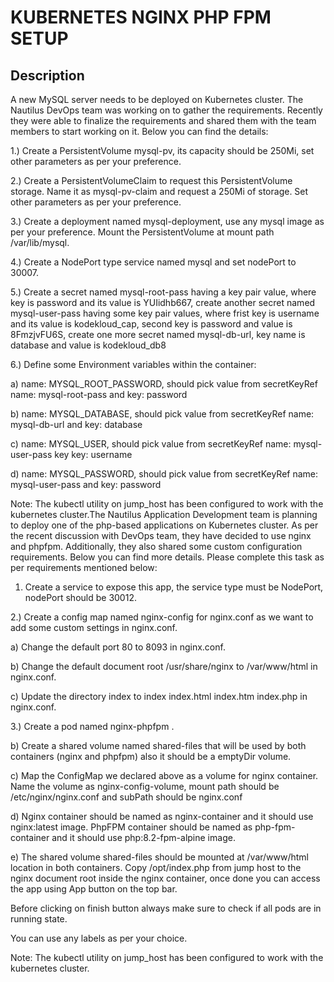 # KUBERNETES NGINX PHP FPM SETUP

## Description

A new MySQL server needs to be deployed on Kubernetes cluster. The Nautilus DevOps team was working on to gather the requirements. Recently they were able to finalize the requirements and shared them with the team members to start working on it. Below you can find the details:



1.) Create a PersistentVolume mysql-pv, its capacity should be 250Mi, set other parameters as per your preference.


2.) Create a PersistentVolumeClaim to request this PersistentVolume storage. Name it as mysql-pv-claim and request a 250Mi of storage. Set other parameters as per your preference.


3.) Create a deployment named mysql-deployment, use any mysql image as per your preference. Mount the PersistentVolume at mount path /var/lib/mysql.


4.) Create a NodePort type service named mysql and set nodePort to 30007.


5.) Create a secret named mysql-root-pass having a key pair value, where key is password and its value is YUIidhb667, create another secret named mysql-user-pass having some key pair values, where frist key is username and its value is kodekloud_cap, second key is password and value is 8FmzjvFU6S, create one more secret named mysql-db-url, key name is database and value is kodekloud_db8


6.) Define some Environment variables within the container:


a) name: MYSQL_ROOT_PASSWORD, should pick value from secretKeyRef name: mysql-root-pass and key: password


b) name: MYSQL_DATABASE, should pick value from secretKeyRef name: mysql-db-url and key: database


c) name: MYSQL_USER, should pick value from secretKeyRef name: mysql-user-pass key key: username


d) name: MYSQL_PASSWORD, should pick value from secretKeyRef name: mysql-user-pass and key: password


Note: The kubectl utility on jump_host has been configured to work with the kubernetes cluster.The Nautilus Application Development team is planning to deploy one of the php-based applications on Kubernetes cluster. As per the recent discussion with DevOps team, they have decided to use nginx and phpfpm. Additionally, they also shared some custom configuration requirements. Below you can find more details. Please complete this task as per requirements mentioned below:



1) Create a service to expose this app, the service type must be NodePort, nodePort should be 30012.


2.) Create a config map named nginx-config for nginx.conf as we want to add some custom settings in nginx.conf.


a) Change the default port 80 to 8093 in nginx.conf.


b) Change the default document root /usr/share/nginx to /var/www/html in nginx.conf.


c) Update the directory index to index  index.html index.htm index.php in nginx.conf.


3.) Create a pod named nginx-phpfpm .


b) Create a shared volume named shared-files that will be used by both containers (nginx and phpfpm) also it should be a emptyDir volume.


c) Map the ConfigMap we declared above as a volume for nginx container. Name the volume as nginx-config-volume, mount path should be /etc/nginx/nginx.conf and subPath should be nginx.conf


d) Nginx container should be named as nginx-container and it should use nginx:latest image. PhpFPM container should be named as php-fpm-container and it should use php:8.2-fpm-alpine image.


e) The shared volume shared-files should be mounted at /var/www/html location in both containers. Copy /opt/index.php from jump host to the nginx document root inside the nginx container, once done you can access the app using App button on the top bar.


Before clicking on finish button always make sure to check if all pods are in running state.


You can use any labels as per your choice.


Note: The kubectl utility on jump_host has been configured to work with the kubernetes cluster.